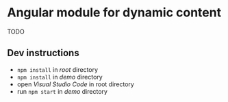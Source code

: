 # Angular module for dynamic content

TODO

## Dev instructions

- `npm install` in *root* directory
- `npm install` in *demo* directory
- open *Visual Studio Code* in root directory
- run `npm start` in *demo* directory
